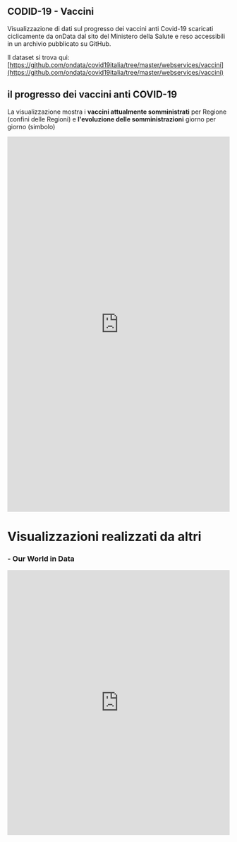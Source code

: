 ## CODID-19 - Vaccini

Visualizzazione di dati sul progresso dei vaccini anti Covid-19 scaricati ciclicamente da onData dal sito del Ministero della Salute e reso accessibili in un archivio pubblicato su GitHub.

Il dataset si trova qui: [https://github.com/ondata/covid19italia/tree/master/webservices/vaccini](https://github.com/ondata/covid19italia/tree/master/webservices/vaccini)



## il progresso dei vaccini anti COVID-19 

La visualizzazione mostra i **vaccini attualmente somministrati** per Regione (confini delle Regioni) e **l'evoluzione delle somministrazioni** giorno per giorno (simbolo) 



<iframe id="map" width="100%" height="850" frameborder="0" scrolling="no" marginheight="0" marginwidth="0" src="https://gjrichter.github.io/ixmaps/ui/html/embed_sync_Leaflet.html?ui=embed&basemap=ll&align=right&mode=info&legend=1&name=map9&sync=false&footer=1&project=https://raw.githubusercontent.com/gjrichter/viz/master/COVID-19/projects/COVID-19-Vaccini/ixmaps_project_Vaccini_latest_by_prima_seconda_100000_sequence_stacked_mean_3.json"></iframe>



# Visualizzazioni realizzati da altri  



### - Our World in Data  



<iframe src="https://ourworldindata.org/grapher/covid-vaccination-doses-per-capita?tab=chart&stackMode=absolute&time=latest..2021-01-06&region=World" loading="lazy" style="width: 100%; height: 600px; border: 0px none;"></iframe>












